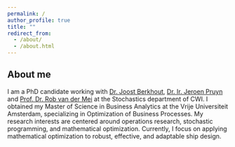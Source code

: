 ```yaml
---
permalink: /
author_profile: true
title: ""
redirect_from: 
  - /about/
  - /about.html
---
```


About me
------
I am a PhD candidate working with [Dr. Joost Berkhout](https://www.joostberkhout.nl), [Dr. Ir. Jeroen Pruyn](https://www.tudelft.nl/staff/j.f.j.pruyn/) and [Prof. Dr. Rob van der Mei](https://www.few.vu.nl/~mei/) at the Stochastics department of CWI. I obtained my Master of Science in Business Analytics at the Vrije Universiteit Amsterdam, specializing in Optimization of Business Processes. My research interests are centered around operations research, stochastic programming, and mathematical optimization. Currently, I focus on applying mathematical optimization to robust, effective, and adaptable ship design.
